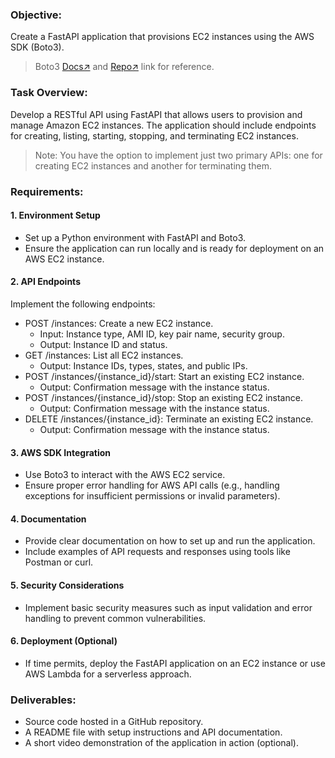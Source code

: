 ### Objective:
Create a FastAPI application that provisions EC2 instances using the AWS SDK (Boto3).

> Boto3 [Docs↗](https://boto3.amazonaws.com/v1/documentation/api/latest/index.html) and [Repo↗](https://github.com/boto/boto3) link for reference.

### Task Overview:
Develop a RESTful API using FastAPI that allows users to provision and manage Amazon EC2 instances. The application should include endpoints for creating, listing, starting, stopping, and terminating EC2 instances.

> Note: You have the option to implement just two primary APIs: one for creating EC2 instances and another for terminating them.

### Requirements:
#### 1. Environment Setup
- Set up a Python environment with FastAPI and Boto3.
- Ensure the application can run locally and is ready for deployment on an AWS EC2 instance.

#### 2. API Endpoints
Implement the following endpoints:
- POST /instances: Create a new EC2 instance.
    - Input: Instance type, AMI ID, key pair name, security group.
    - Output: Instance ID and status.
- GET /instances: List all EC2 instances.
    - Output: Instance IDs, types, states, and public IPs.
- POST /instances/{instance_id}/start: Start an existing EC2 instance.
    - Output: Confirmation message with the instance status.
- POST /instances/{instance_id}/stop: Stop an existing EC2 instance.
    - Output: Confirmation message with the instance status.
- DELETE /instances/{instance_id}: Terminate an existing EC2 instance.
    - Output: Confirmation message with the instance status.

#### 3. AWS SDK Integration
- Use Boto3 to interact with the AWS EC2 service.
- Ensure proper error handling for AWS API calls (e.g., handling exceptions for insufficient permissions or invalid parameters).

#### 4. Documentation
- Provide clear documentation on how to set up and run the application.
- Include examples of API requests and responses using tools like Postman or curl.

#### 5. Security Considerations
- Implement basic security measures such as input validation and error handling to prevent common vulnerabilities.

#### 6. Deployment (Optional)
- If time permits, deploy the FastAPI application on an EC2 instance or use AWS Lambda for a serverless approach.

### Deliverables:
- Source code hosted in a GitHub repository.
- A README file with setup instructions and API documentation.
- A short video demonstration of the application in action (optional).
